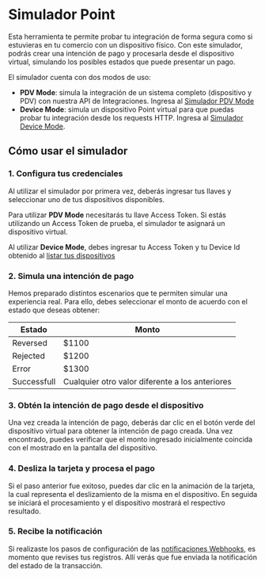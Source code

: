 # Simulador Point

Esta herramienta te permite probar tu integración de forma segura como si estuvieras en tu comercio con un dispositivo físico.
Con este simulador, podrás crear una intención de pago y procesarla desde el dispositivo virtual, simulando los posibles estados que puede presentar un pago.

El simulador cuenta con dos modos de uso:

* **PDV Mode**: simula la integración de un sistema completo (dispositivo y PDV) con nuestra API de Integraciones. Ingresa al [Simulador PDV Mode](https://api.mercadopago.com/point/integrator-simulator/sandbox/?ignoreapidoc=true)
* **Device Mode**: simula un dispositivo Point virtual para que puedas probar tu integración desde los requests HTTP. Ingresa al [Simulador Device Mode](https://api.mercadopago.com/point/integrator-simulator/sandbox/device?ignoreapidoc=true).

## Cómo usar el simulador 

### 1. Configura tus credenciales

Al utilizar el simulador por primera vez, deberás ingresar tus llaves y seleccionar uno de tus dispositivos disponibles. 

Para utilizar **PDV Mode** necesitarás tu llave Access Token. Si estás utilizando un Access Token de prueba, el simulador te asignará un dispositivo virtual.

Al utilizar **Device Mode**, debes ingresar tu Access Token y tu Device Id obtenido al [listar tus dispositivos](https://www.mercadopago[FAKER][URL][DOMAIN]/developers/es/guides/in-person-payments/integration-api/create-payment-intent#bookmark_Crea_la_intención_de_pago)

### 2. Simula una intención de pago

Hemos preparado distintos escenarios que te permiten simular una experiencia real. Para ello, debes seleccionar el monto de acuerdo con el estado que deseas obtener:

| Estado | Monto |
|---|---|
| Reversed | $1100 |
| Rejected | $1200 |
| Error | $1300 |
| Successfull | Cualquier otro valor diferente a los anteriores |


### 3. Obtén la intención de pago desde el dispositivo

Una vez creada la intención de pago, deberás dar clic en el botón verde del dispositivo virtual para obtener la intención de pago creada. Una vez encontrado, puedes verificar que el monto ingresado inicialmente coincida con el mostrado en la pantalla del dispositivo.

### 4. Desliza la tarjeta y procesa el pago

Si el paso anterior fue exitoso, puedes dar clic en la animación de la tarjeta, la cual representa el deslizamiento de la misma en el dispositivo. En seguida se iniciará el procesamiento y el dispositivo mostrará el respectivo resultado.

### 5. Recibe la notificación

Si realizaste los pasos de configuración de las [notificaciones Webhooks](https://www.mercadopago[FAKER][URL][DOMAIN]/developers/es/guides/in-person-payments/integration-api/integration#bookmark_3._Prepara_y_configura_tus_notificaciones_de_Webhook), es momento que revises tus registros. Allí verás que fue enviada la notificación del estado de la transacción.

